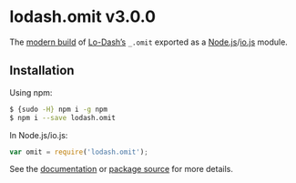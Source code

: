 # lodash.omit v3.0.0

The [modern build](https://github.com/lodash/lodash/wiki/Build-Differences) of [Lo-Dash’s](https://lodash.com/) `_.omit` exported as a [Node.js](http://nodejs.org/)/[io.js](https://iojs.org/) module.

## Installation

Using npm:

```bash
$ {sudo -H} npm i -g npm
$ npm i --save lodash.omit
```

In Node.js/io.js:

```js
var omit = require('lodash.omit');
```

See the [documentation](https://lodash.com/docs#omit) or [package source](https://github.com/lodash/lodash/blob/3.0.0-npm-packages/lodash.omit/index.js) for more details.
